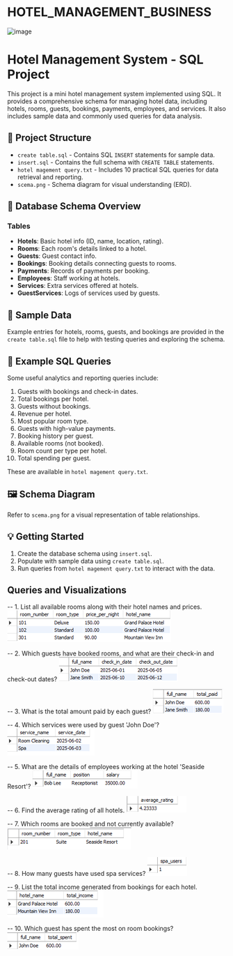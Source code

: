 # HOTEL_MANAGEMENT_BUSINESS
![image](https://github.com/user-attachments/assets/c3d0a673-4c66-4d9d-8d62-2ed3b7429bb4)

# Hotel Management System - SQL Project

This project is a mini hotel management system implemented using SQL. It provides a comprehensive schema for managing hotel data, including hotels, rooms, guests, bookings, payments, employees, and services. It also includes sample data and commonly used queries for data analysis.

## 📁 Project Structure

- `create table.sql` - Contains SQL `INSERT` statements for sample data.
- `insert.sql` - Contains the full schema with `CREATE TABLE` statements.
- `hotel magement query.txt` - Includes 10 practical SQL queries for data retrieval and reporting.
- `scema.png` - Schema diagram for visual understanding (ERD).

## 🏨 Database Schema Overview

### Tables

- **Hotels**: Basic hotel info (ID, name, location, rating).
- **Rooms**: Each room's details linked to a hotel.
- **Guests**: Guest contact info.
- **Bookings**: Booking details connecting guests to rooms.
- **Payments**: Records of payments per booking.
- **Employees**: Staff working at hotels.
- **Services**: Extra services offered at hotels.
- **GuestServices**: Logs of services used by guests.

## 🧪 Sample Data

Example entries for hotels, rooms, guests, and bookings are provided in the `create table.sql` file to help with testing queries and exploring the schema.

## 🧾 Example SQL Queries

Some useful analytics and reporting queries include:

1. Guests with bookings and check-in dates.
2. Total bookings per hotel.
3. Guests without bookings.
4. Revenue per hotel.
5. Most popular room type.
6. Guests with high-value payments.
7. Booking history per guest.
8. Available rooms (not booked).
9. Room count per type per hotel.
10. Total spending per guest.

These are available in `hotel magement query.txt`.

## 🖼️ Schema Diagram

Refer to `scema.png` for a visual representation of table relationships.

## 💡 Getting Started

1. Create the database schema using `insert.sql`.
2. Populate with sample data using `create table.sql`.
3. Run queries from `hotel magement query.txt` to interact with the data.
 
## Queries and Visualizations
-- 1. List all available rooms along with their hotel names and prices.
![IMAGE](https://github.com/Shital9090/HOTEL_MANAGEMENT_BUSINESS/blob/main/hotel_code_output/1.png)

-- 2. Which guests have booked rooms, and what are their check-in and check-out dates?
![IMAGE](https://github.com/Shital9090/HOTEL_MANAGEMENT_BUSINESS/blob/main/hotel_code_output/2.png)

-- 3. What is the total amount paid by each guest?
![IMAGE](https://github.com/Shital9090/HOTEL_MANAGEMENT_BUSINESS/blob/main/hotel_code_output/3.png)

-- 4. Which services were used by guest 'John Doe'?
![IMAGE](https://github.com/Shital9090/HOTEL_MANAGEMENT_BUSINESS/blob/main/hotel_code_output/4.png)

-- 5. What are the details of employees working at the hotel 'Seaside Resort'?
![IMAGE](https://github.com/Shital9090/HOTEL_MANAGEMENT_BUSINESS/blob/main/hotel_code_output/5.png)

-- 6. Find the average rating of all hotels.
![IMAGE](https://github.com/Shital9090/HOTEL_MANAGEMENT_BUSINESS/blob/main/hotel_code_output/6.png)

-- 7. Which rooms are booked and not currently available?
![IMAGE](https://github.com/Shital9090/HOTEL_MANAGEMENT_BUSINESS/blob/main/hotel_code_output/7.png)

-- 8. How many guests have used spa services?
![IMAGE](https://github.com/Shital9090/HOTEL_MANAGEMENT_BUSINESS/blob/main/hotel_code_output/8.png)

-- 9. List the total income generated from bookings for each hotel.
![IMAGE](https://github.com/Shital9090/HOTEL_MANAGEMENT_BUSINESS/blob/main/hotel_code_output/9.png)

-- 10. Which guest has spent the most on room bookings?
![IMAGE](https://github.com/Shital9090/HOTEL_MANAGEMENT_BUSINESS/blob/main/hotel_code_output/10.png)
